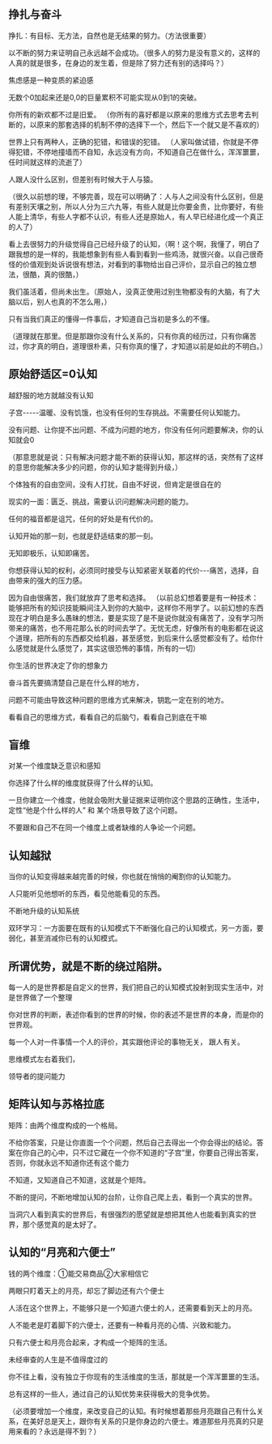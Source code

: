 ## 挣扎与奋斗
挣扎：有目标、无方法，自然也是无结果的努力。（方法很重要）

以不断的努力来证明自己永远越不会成功。（很多人的努力是没有意义的，这样的人真的就是很多，在身边的发生着，但是除了努力还有别的选择吗？）

焦虑感是一种变质的紧迫感

无数个0加起来还是0,0的巨量累积不可能实现从0到1的突破。


你所有的新欢都不过是旧爱。
（你所有的喜好都是以原来的思维方式去思考去判断的，以原来的那套选择的机制不停的选择下一个，然后下一个就又是不喜欢的）

世界上只有两种人，正确的犯错，和错误的犯错。
（人家叫做试错，你就是不停得犯错，不停地撞墙而不自知，永远没有方向，不知道自己在做什么，浑浑噩噩，任时间就这样的流逝了）

人跟人没什么区别，但差别有时候大于人与猿。

（很久以前想的理，不够完善，现在可以明确了：人与人之间没有什么区别，但是有差别天壤之别，所以人分为三六九等，有些人就是比你要金贵，比你要好，有些人能上清华，有些人字都不认识，有些人还是原始人，有人早已经进化成一个真正的人了）

看上去很努力的升级觉得自己已经升级了的认知，（啊！这个啊，我懂了，明白了跟我想的是一样的，我能想象到有些人看到看到一些鸡汤，就很兴奋。以自己很奇怪的价值观到处诉说很有想法，对看到的事物给出自己评价，显示自己的独立想法，很酷，真的很酷，）

我们虽活着，但尚未出生。（原始人，没真正使用过别生物都没有的大脑，有了大脑以后，别人也真的不怎么用，）

只有当我们真正的懂得一件事后，才知道自己当初是多么的不懂。

（道理就在那里。但是那跟你没有什么关系的，只有你真的经历过，只有你痛苦过，你才真的明白，道理很朴素，只有你真的懂了，才知道以前是如此的不明白。）
## 原始舒适区=0认知
越舒服的地方就越没有认知

子宫-----温暖、没有饥饿，也没有任何的生存挑战。不需要任何认知能力。

没有问题、让你提不出问题、不成为问题的地方，你没有任何问题要解决，你的认知就会0

（那意思就是说：只有解决问题才能不断的获得认知，那这样的话，突然有了这样的意思你能解决多少的问题，你的认知才能得到升级，）

个体独有的自由空间，没有人打扰，自由不好说，但肯定是很自在的

现实的一面：匮乏、挑战，需要认识问题解决问题的能力。

任何的福音都是诅咒，任何的好处是有代价的。

认知开始的那一刻，也就是舒适结束的那一刻。

无知即极乐，认知即痛苦。

你想获得认知的权利，必须同时接受与认知紧密关联着的代价---痛苦，选择，自由带来的强大的压力感。

因为自由很痛苦，我们就放弃了思考和选择。
（以前总幻想着要是有一种技术：能够把所有的知识技能瞬间注入到你的大脑中，这样你不用学了。以前幻想的东西现在才明白是多么愚昧的想法，要是实现了是不是说你就没有痛苦了，没有学习所带来的痛苦，也不用花那么长的时间去学了。无忧无虑，好像所有的电影都在说这个道理，把所有的东西都交给机器，甚至感觉，到后来什么感觉都没有了。给你什么感觉就是什么感觉了，其实这很恐怖的事情，所有的一切）

你生活的世界决定了你的想象力

奋斗首先要搞清楚自己是在什么样的地方，

问题不可能由导致这种问题的思维方式来解决，钥匙一定在别的地方。

看看自己的思维方式，看看自己的后脑勺，看看自己到底在干嘛

## 盲维
对某一个维度缺乏意识和感知

你选择了什么样的维度就获得了什么样的认知。

一旦你建立一个维度，他就会吸附大量证据来证明你这个思路的正确性，生活中，定性“他是个什么样的人”  和  某个场景导致了这个问题。

不要跟和自己不在同一个维度上或者缺维的人争论一个问题。
## 认知越狱
当你的认知变得越来越完善的时候，你也就在悄悄的阉割你的认知能力。

人只能听见他想听的东西，看见他能看见的东西。

不断地升级的认知系统

双环学习：一方面要在既有的认知模式下不断强化自己的认知模式，另一方面，要弱化，甚至消减你已有的认知模式。

## 所谓优势，就是不断的绕过陷阱。
每一人的是世界都是自定义的世界，我们把自己的认知模式投射到现实生活中，对是世界做了一个整理

你对世界的判断，表述你看到的世界的时候，你的表述不是世界的本身，而是你的世界观。

每一个人对一件事情一个人的评价，其实跟他评论的事物无关， 跟人有关。

思维模式左右着我们，

领导者的提问能力

## 矩阵认知与苏格拉底
矩阵：由两个维度构成的一个格局。

不给你答案，只是让你直面一个个问题，然后自己去得出一个你会得出的结论。答案在你自己的心中，只不过它藏在一个你不知道的“子宫”里，你要自己得出答案，否则，你就永远不知道你还有这个能力

不知道，又知道自己不知道，这就是个矩阵。

不断的提问，不断地增加认知的台阶，让你自己爬上去，看到一个真实的世界。

当洞穴人看到真实的世界后，有很强烈的愿望就是想把其他人也能看到真实的世界，那个感觉真的是太好了。

## 认知的“月亮和六便士”
钱的两个维度：①能交易商品②大家相信它

两眼只盯着天上的月亮，却忘了脚边还有六个便士

人活在这个世界上，不能够只是一个知道六便士的人，还需要看到天上的月亮。

人不能老是盯着脚下的六便士，还要有一种看月亮的心情、兴致和能力。

只有六便士和月亮合起来，才构成一个矩阵的生活。

未经审查的人生是不值得度过的

你不往上看，没有独立于你现有的生活维度的生活，那就是一个浑浑噩噩的生活。

总有这样的一些人，通过自己的认知优势来获得极大的竞争优势。

（必须要增加一个维度，来改变自己的认知。有时候想着那些月亮跟自己有什么关系，在美好总是天上，跟你有关系的只是你身边的六便士。难道那些月亮真的只是用来看的？永远是得不到？）
